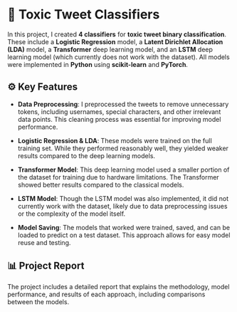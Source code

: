 # 📝 Toxic Tweet Classifiers

In this project, I created **4 classifiers** for **toxic tweet binary classification**. These include a **Logistic Regression** model, a **Latent Dirichlet Allocation (LDA)** model, a **Transformer** deep learning model, and an **LSTM** deep learning model (which currently does not work with the dataset). All models were implemented in **Python** using **scikit-learn** and **PyTorch**.

## ⚙️ Key Features

- **Data Preprocessing**: I preprocessed the tweets to remove unnecessary tokens, including usernames, special characters, and other irrelevant data points. This cleaning process was essential for improving model performance.
  
- **Logistic Regression & LDA**: These models were trained on the full training set. While they performed reasonably well, they yielded weaker results compared to the deep learning models.

- **Transformer Model**: This deep learning model used a smaller portion of the dataset for training due to hardware limitations. The Transformer showed better results compared to the classical models.

- **LSTM Model**: Though the LSTM model was also implemented, it did not currently work with the dataset, likely due to data preprocessing issues or the complexity of the model itself.

- **Model Saving**: The models that worked were trained, saved, and can be loaded to predict on a test dataset. This approach allows for easy model reuse and testing.

## 📊 Project Report

The project includes a detailed report that explains the methodology, model performance, and results of each approach, including comparisons between the models.
